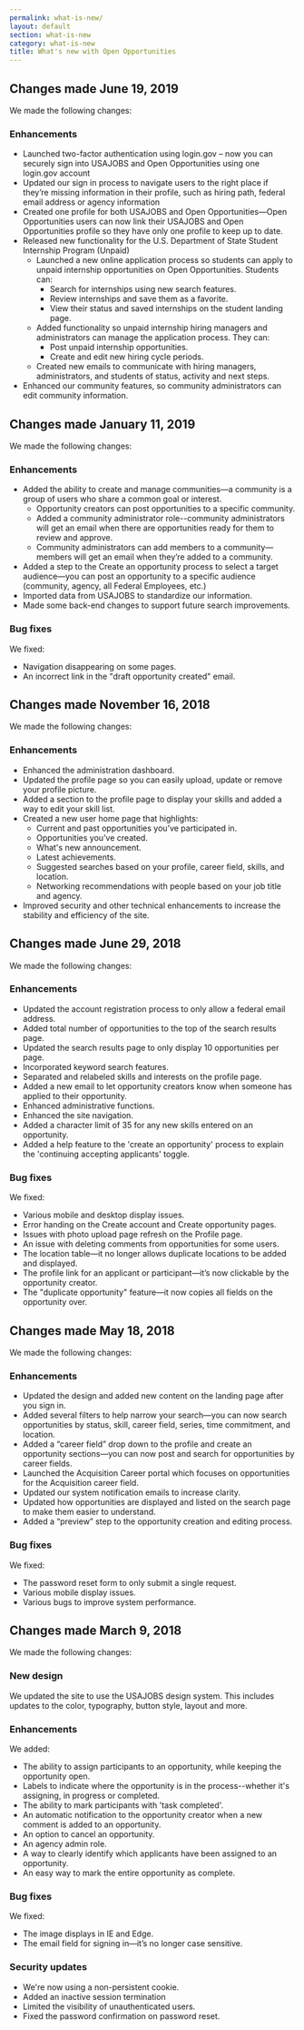 ```yaml
---
permalink: what-is-new/
layout: default
section: what-is-new
category: what-is-new
title: What's new with Open Opportunities
---
```


## Changes made June 19, 2019

We made the following changes:

### Enhancements

* Launched two-factor authentication using login.gov – now you can securely sign into USAJOBS and Open Opportunities using one login.gov account
* Updated our sign in process to navigate users to the right place if they’re missing information in their profile, such as hiring path, federal email address or agency information
* Created one profile for both USAJOBS and Open Opportunities—Open Opportunities users can now link their USAJOBS and Open Opportunities profile so they have only one profile to keep up to date.
* Released new functionality for the U.S. Department of State Student Internship Program (Unpaid)
  * Launched a new online application process so students can apply to unpaid internship opportunities on Open Opportunities. Students can:
    * Search for internships using new search features.
    * Review internships and save them as a favorite.
    * View their status and saved internships on the student landing page.
  * Added functionality so unpaid internship hiring managers and administrators can manage the application process. They can:
    * Post unpaid internship opportunities.
    * Create and edit new hiring cycle periods.
  * Created new emails to communicate with hiring managers, administrators, and students of status, activity and next steps.
* Enhanced our community features, so community administrators can edit community information.


## Changes made January 11, 2019
We made the following changes:

### Enhancements

* Added the ability to create and manage communities—a community is a group of users who share a common goal or interest.
  * Opportunity creators can post opportunities to a specific community.  
  * Added a community administrator role--community administrators will get an email when there are opportunities ready for them to review and approve.
  * Community administrators can add members to a community—members will get an email when they’re added to a community.
* Added a step to the Create an opportunity process to select a target audience—you can post an opportunity to a specific audience (community, agency, all Federal Employees, etc.)
* Imported data from USAJOBS to standardize our information.
* Made some back-end changes to support future search improvements.

### Bug fixes
We fixed:

* Navigation disappearing on some pages.
* An incorrect link in the "draft opportunity created" email.

## Changes made November 16, 2018
We made the following changes:

### Enhancements

* Enhanced the administration dashboard.
* Updated the profile page so you can easily upload, update or remove your profile picture.
* Added a section to the profile page to display your skills and added a way to edit your skill list.
* Created a new user home page that highlights:
  * Current and past opportunities you’ve participated in.
  * Opportunities you’ve created.
  * What's new announcement.
  * Latest achievements.
  * Suggested searches based on your profile, career field, skills, and location.
  * Networking recommendations with people based on your job title and agency.
* Improved security and other technical enhancements to increase the stability and efficiency of the site.

## Changes made June 29, 2018
We made the following changes:

### Enhancements
* Updated the account registration process to only allow a federal email address.
* Added total number of opportunities to the top of the search results page.
* Updated the search results page to only display 10 opportunities per page.
* Incorporated keyword search features.
* Separated and relabeled skills and interests on the profile page.
* Added a new email to let opportunity creators know when someone has applied to their opportunity.
* Enhanced administrative functions.
* Enhanced the site navigation.
* Added a character limit of 35 for any new skills entered on an opportunity.
* Added a help feature to the 'create an opportunity' process to explain the 'continuing accepting applicants' toggle.

### Bug fixes
We fixed:

* Various mobile and desktop display issues.
* Error handing on the Create account and Create opportunity pages.
* Issues with photo upload page refresh on the Profile page.
* An issue with deleting comments from opportunities for some users.
* The location table—it no longer allows duplicate locations to be added and displayed.
* The profile link for an applicant or participant—it’s now clickable by the opportunity creator.
* The "duplicate opportunity" feature—it now copies all fields on the opportunity over.

## Changes made May 18, 2018
We made the following changes:

### Enhancements

* Updated the design and added new content on the landing page after you sign in.
* Added several filters to help narrow your search—you can now search opportunities by status, skill, career field, series, time commitment, and location.
* Added a “career field” drop down to the profile and create an opportunity sections—you can now post and search for opportunities by career fields.
* Launched the Acquisition Career portal which focuses on opportunities for the Acquisition career field.
* Updated our system notification emails to increase clarity.
* Updated how opportunities are displayed and listed on the search page to make them easier to understand.
* Added a “preview” step to the opportunity creation and editing process.

### Bug fixes
We fixed:
* The password reset form to only submit a single request.
* Various mobile display issues.
* Various bugs to improve system performance.

## Changes made March 9, 2018
We made the following changes:

### New design
We updated the site to use the USAJOBS design system. This includes updates to the color, typography, button style, layout and more.

### Enhancements
We added:

* The ability to assign participants to an opportunity, while keeping the opportunity open.
* Labels to indicate where the opportunity is in the process--whether it's assigning, in progress or completed.
* The ability to mark participants with 'task completed'.
* An automatic notification to the opportunity creator when a new comment is added to an opportunity.
* An option to cancel an opportunity.
* An agency admin role.
* A way to clearly identify which applicants have been assigned to an opportunity.
* An easy way to mark the entire opportunity as complete.

###	Bug fixes
We fixed:

* The image displays in IE and Edge.
* The email field for signing in—it’s no longer case sensitive.

### Security updates

*	We're now using a non-persistent cookie.
*	Added an inactive session termination
* Limited the visibility of unauthenticated users.
* Fixed the password confirmation on password reset.
